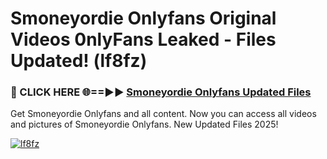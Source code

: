 # Smoneyordie Onlyfans Original Videos 0nlyFans Leaked - Files Updated! (lf8fz)

<h3>🔴 CLICK HERE 🌐==►► <a href="https://tinyurl.com/ehrbuxhb" rel="nofollow">Smoneyordie Onlyfans Updated Files</a></h3>

Get Smoneyordie Onlyfans and all content. Now you can access all videos and pictures of Smoneyordie Onlyfans. New Updated Files 2025!

[![lf8fz](https://i.imgur.com/lVYEuWS.gif)](https://tinyurl.com/ehrbuxhb)
